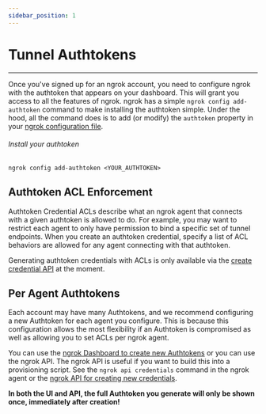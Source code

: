 ```yaml
---
sidebar_position: 1
---
```


# Tunnel Authtokens
--------------------

Once you've signed up for an ngrok account, you need to configure ngrok with the authtoken that appears on your dashboard. This will grant you access to all the features of ngrok. ngrok has a simple `ngrok config add-authtoken` command to make installing the authtoken simple. Under the hood, all the command does is to add (or modify) the `authtoken` property in your [ngrok configuration file](/ngrok-agent/config).

###### Install your authtoken

    ngrok config add-authtoken <YOUR_AUTHTOKEN>

## Authtoken ACL Enforcement

Authtoken Credential ACLs describe what an ngrok agent that connects with a given authtoken is allowed to do. For example, you may want to restrict each agent to only have permission to bind a specific set of tunnel endpoints. When you create an authtoken credential, specify a list of ACL behaviors are allowed for any agent connecting with that authtoken.

Generating authtoken credentials with ACLs is only available via the [create credential API](/api#api-credentials) at the moment.

## Per Agent Authtokens

Each account may have many Authtokens, and we recommend configuring a new Authtoken for each agent you configure. This is because this configuration allows the most flexibility if an Authtoken is compromised as well as allowing you to set ACLs per ngrok agent.

You can use the [ngrok Dashboard to create new Authtokens](https://dashboard.ngrok.com/tunnels/authtokens) or you can use the ngrok API. The ngrok API is useful if you want to build this into a provisioning script. See the `ngrok api credentials` command in the ngrok agent or the [ngrok API for creating new credentials](/api#api-credentials).

**In both the UI and API, the full Authtoken you generate will only be shown once, immediately after creation!**

